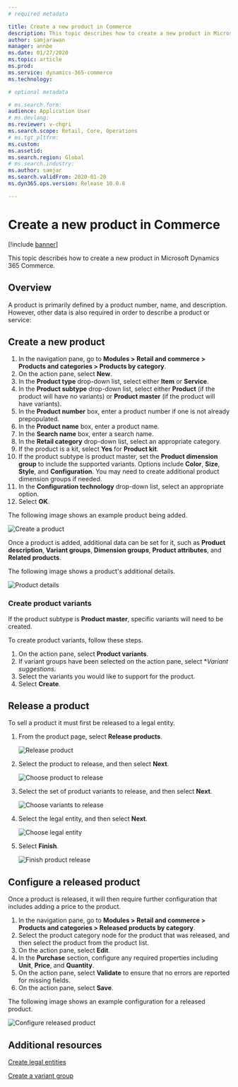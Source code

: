 ```yaml
---
# required metadata

title: Create a new product in Commerce
description: This topic describes how to create a new product in Microsoft Dynamics 365 Commerce.
author: samjarawan
manager: annbe
ms.date: 01/27/2020
ms.topic: article
ms.prod: 
ms.service: dynamics-365-commerce
ms.technology: 

# optional metadata

# ms.search.form: 
audience: Application User
# ms.devlang: 
ms.reviewer: v-chgri
ms.search.scope: Retail, Core, Operations
# ms.tgt_pltfrm: 
ms.custom: 
ms.assetid: 
ms.search.region: Global
# ms.search.industry: 
ms.author: samjar
ms.search.validFrom: 2020-01-20
ms.dyn365.ops.version: Release 10.0.8

---
```

# Create a new product in Commerce


[!include [banner](includes/banner.md)]

This topic describes how to create a new product in Microsoft Dynamics 365 Commerce.

## Overview

A product is primarily defined by a product number, name, and description. However, other data is also required in order to describe a product or service:

## Create a new product

1. In the navigation pane, go to **Modules \> Retail and commerce \> Products and categories \> Products by category**.
1. On the action pane, select **New**.
1. In the **Product type** drop-down list, select either **Item** or **Service**.
1. In the **Product subtype** drop-down list, select either **Product** (if the product will have no variants) or **Product master** (if the product will have variants).
1. In the **Product number** box, enter a product number if one is not already prepopulated.
1. In the **Product name** box, enter a product name.
1. In the **Search name** box, enter a search name.
1. In the **Retail category** drop-down list, select an appropriate category.
1. If the product is a kit, select **Yes** for **Product kit**.
1. If the product subtype is product master, set the **Product dimension group** to include the supported variants. Options include **Color**, **Size**, **Style**, and **Configuration**. You may need to create additional product dimension groups if needed.
1. In the **Configuration technology** drop-down list, select an appropriate option.
1. Select **OK**.

The following image shows an example product being added.

![Create a product](media/create-new-product.png)

Once a product is added, additional data can be set for it, such as **Product description**, **Variant groups**, **Dimension groups**, **Product attributes**, and **Related products**.

The following image shows a product's additional details.

![Product details](media/create-new-product-2.png)

### Create product variants

If the product subtype is **Product master**, specific variants will need to be created. 

To create product variants, follow these steps.

1. On the action pane, select **Product variants**.
1. If variant groups have been selected on the action pane, select **Variant suggestions*.
1. Select the variants you would like to support for the product.
1. Select **Create**.

## Release a product

To sell a product it must first be released to a legal entity.

1. From the product page, select **Release products**.

    ![Release product](media/create-new-product-3.png)

1. Select the product to release, and then select **Next**.

    ![Choose product to release](media/create-new-product-4.png)

1. Select the set of product variants to release, and then select **Next**.

    ![Choose variants to release](media/create-new-product-5.png)

1. Select the legal entity, and then select **Next**.

    ![Choose legal entity](media/create-new-product-6.png)

1. Select **Finish**.

    ![Finish product release](media/create-new-product-7.png)

## Configure a released product

Once a product is released, it will then require further configuration that includes adding a price to the product.

1. In the navigation pane, go to **Modules \> Retail and commerce \> Products and categories \> Released products by category**.
1. Select the product category node for the product that was released, and then select the product from the product list.
1. On the action pane, select **Edit**.
1. In the **Purchase** section, configure any required properties including **Unit**, **Price**,  and **Quantity**.
1. On the action pane, select **Validate** to ensure that no errors are reported for missing fields.
1. On the action pane, select **Save**.

The following image shows an example configuration for a released product.

![Configure released product](media/create-new-product-8.png)

## Additional resources

[Create legal entities](channels-legal-entities.md)

[Create a variant group](create-variant-group.md) 
